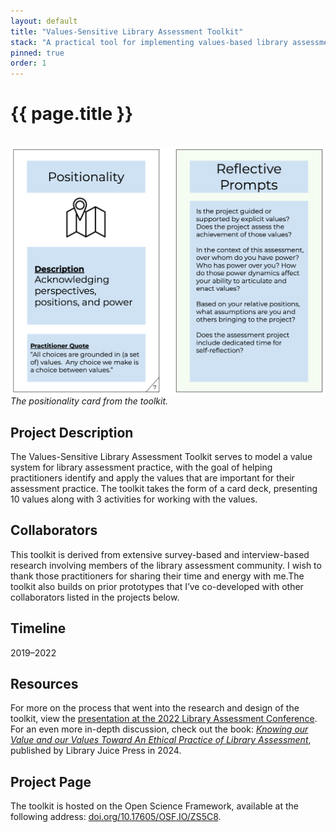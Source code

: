 ```yaml
---
layout: default
title: "Values-Sensitive Library Assessment Toolkit"
stack: "A practical tool for implementing values-based library assessment practice."
pinned: true
order: 1
---
```



# {{ page.title }}

<br>

<img style="display: block;" class="img-fluid" src="/assets/img/positionality-card.png" alt="screenshot showing toolkit cards">
<em>The positionality card from the toolkit.</em>

## Project Description
The Values-Sensitive Library Assessment Toolkit serves to model a value system for library assessment practice, with the goal of helping practitioners identify and apply the values that are important for their assessment practice. The toolkit takes the form of a card deck, presenting 10 values along with 3 activities for working with the values.

## Collaborators
This toolkit is derived from extensive survey-based and interview-based research involving members of the library assessment community. I wish to thank those practitioners for sharing their time and energy with me.The toolkit also builds on prior prototypes that I’ve co-developed with other collaborators listed in the projects below.

## Timeline
2019–2022

## Resources
For more on the process that went into the research and design of the toolkit, view the [presentation at the 2022 Library Assessment Conference](/assets/pdf/ethical_assessment_toolkit_lac_2022_slides.pdf). For an even more in-depth discussion, check out the book: <em><a href="https://litwinbooks.com/books/knowing-our-value-and-our-values/">Knowing our Value and our Values Toward An Ethical Practice of Library Assessment</a></em>, published by Library Juice Press in 2024.

## Project Page
The toolkit is hosted on the Open Science Framework, available at the following address: [doi.org/10.17605/OSF.IO/ZS5C8](https://doi.org/10.17605/OSF.IO/ZS5C8).
